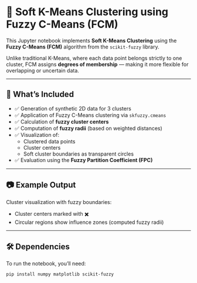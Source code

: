 # 🧠 Soft K-Means Clustering using Fuzzy C-Means (FCM)

This Jupyter notebook implements **Soft K-Means Clustering** using the **Fuzzy C-Means (FCM)** algorithm from the `scikit-fuzzy` library.

Unlike traditional K-Means, where each data point belongs strictly to one cluster, FCM assigns **degrees of membership** — making it more flexible for overlapping or uncertain data.

---

## 📌 What’s Included

- ✅ Generation of synthetic 2D data for 3 clusters
- ✅ Application of Fuzzy C-Means clustering via `skfuzzy.cmeans`
- ✅ Calculation of **fuzzy cluster centers**
- ✅ Computation of **fuzzy radii** (based on weighted distances)
- ✅ Visualization of:
  - Clustered data points
  - Cluster centers
  - Soft cluster boundaries as transparent circles
- ✅ Evaluation using the **Fuzzy Partition Coefficient (FPC)**

---

## 📷 Example Output

Cluster visualization with fuzzy boundaries:

- Cluster centers marked with ✖️
- Circular regions show influence zones (computed fuzzy radii)

---

## 🛠 Dependencies

To run the notebook, you’ll need:

```bash
pip install numpy matplotlib scikit-fuzzy
